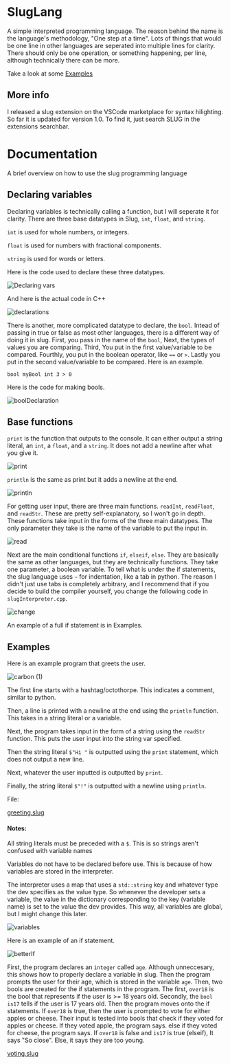# SlugLang
A simple interpreted programming language. The reason behind the name is the language's methodology, "One step at a time". Lots of things that would be one line in other languages are seperated into multiple lines for clarity. There should only be one operation, or something happening, per line, although technically there can be more.

Take a look at some [Examples](#examples)

## More info

I released a slug extension on the VSCode marketplace for syntax hilighting. So far it is updated for version 1.0. To find it, just search SLUG in the extensions searchbar.

# Documentation
A brief overview on how to use the slug programming language

## Declaring variables

Declaring variables is technically calling a function, but I will seperate it for clarity. There are three base datatypes in Slug, `int`, `float`, and `string`.

`int` is used for whole numbers, or integers.

`float` is used for numbers with fractional components.

`string` is used for words or letters.

Here is the code used to declare these three datatypes.

![Declaring vars](https://user-images.githubusercontent.com/70826772/122975628-8dd88d80-d361-11eb-9c52-2d37a18c3202.png)

And here is the actual code in C++

![declarations](https://user-images.githubusercontent.com/70826772/121429336-caa98b00-c944-11eb-864f-2321a470c650.png)

There is another, more complicated datatype to declare, the `bool`. Intead of passing in true or false as most other languages, there is a different way of doing it in slug. First, you pass in the name of the `bool`, Next, the types of values you are comparing. Third, You put in the first value/variable to be compared. Fourthly, you put in the boolean operator, like `==` or `>`. Lastly you put in the second value/variable to be compared. Here is an example.

`bool myBool int 3 > 0`

Here is the code for making bools.

![boolDeclaration](https://user-images.githubusercontent.com/70826772/121434120-d5671e80-c94a-11eb-8587-78993f4f3009.png)


## Base functions

`print` is the function that outputs to the console. It can either output a string literal, an `int`, a `float`, and a `string`. It does not add a newline after what you give it.

![print](https://user-images.githubusercontent.com/70826772/121434432-558d8400-c94b-11eb-8b3d-4d0df3883b9f.png)

`println` is the same as print but it adds a newline at the end.

![println](https://user-images.githubusercontent.com/70826772/121434547-7b1a8d80-c94b-11eb-93bc-2d71056fd363.png)

For getting user input, there are three main functions. `readInt`, `readFloat`, and `readStr`. These are pretty self-explanatory, so I won't go in depth. These functions take input in the forms of the three main datatypes. The only parameter they take is the name of the variable to put the input in.

![read](https://user-images.githubusercontent.com/70826772/121435299-a18cf880-c94c-11eb-9cae-308bc5bd8da2.png)

Next are the main conditional functions `if`, `elseif`, `else`. They are basically the same as other languages, but they are technically functions. They take one parameter, a boolean variable. To tell what is under the if statements, the slug language uses `~` for indentation, like a tab in python. The reason I didn't just use tabs is completely arbitrary, and I recommend that if you decide to build the compiler yourself, you change the following code in `slugInterpreter.cpp`.

![change](https://user-images.githubusercontent.com/70826772/121436470-a6eb4280-c94e-11eb-9be8-f4286eae7224.png)

An example of a full if statement is in Examples.

## Examples

Here is an example program that greets the user.

![carbon (1)](https://user-images.githubusercontent.com/70826772/121422408-3687f580-c93d-11eb-85ec-9401ecac4ffa.png)

The first line starts with a hashtag/octothorpe. This indicates a comment, similar to python.

Then, a line is printed with a newline at the end using the `println` function. This takes in a string literal or a variable.

Next, the program takes input in the form of a string using the `readStr` function. This puts the user input into the string var specified.

Then the string literal `$"Hi "` is outputted using the `print` statement, which does not output a new line.

Next, whatever the user inputted is outputted by `print`.

Finally, the string literal `$"!"` is outputted with a newline using `println`.

File:

[greeting.slug](Examples/greeting.slug)

#### Notes:

All string literals must be preceded with a `$`. This is so strings aren't confused with variable names

Variables do not have to be declared before use. This is because of how variables are stored in the interpreter.

The interpreter uses a map that uses a `std::string` key and whatever type the dev specifies as the value type. So whenever the developer sets a variable, the value in the dictionary corresponding to the key (variable name) is set to the value the dev provides. This way, all variables are global, but I might change this later.

![variables](https://user-images.githubusercontent.com/70826772/121426767-f5461480-c941-11eb-8f9a-5a8e1b4c17bc.png)


Here is an example of an if statement.

![betterIf](https://user-images.githubusercontent.com/70826772/121551612-caa99980-c9dd-11eb-9743-37651d87202c.png)

First, the program declares an `integer` called `age`. Although unneccesary, this shows how to properly declare a variable in slug. Then the program prompts the user for their age, which is stored in the variable `age`. Then, two bools are created for the if statements in the program. The first, `over18` is the bool that represents if the user is >= 18 years old. Secondly, the `bool` `is17` tells if the user is 17 years old. Then the program moves onto the if statements. If `over18` is true, then the user is prompted to vote for either apples or cheese. Their input is tested into bools that check if they voted for apples or cheese. If they voted apple, the program says. else if they voted for cheese, the program says. If `over18` is false and `is17` is true (elseif), It says "So close". Else, it says they are too young.

[voting.slug](Examples/voting.slug)


